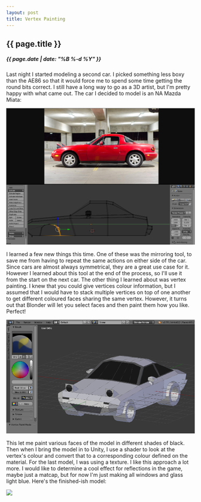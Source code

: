 ```yaml
---
layout: post
title: Vertex Painting
---
```

{{ page.title }}
----------------
<h5>{{ page.date | date: "%B %-d %Y" }}</h5>

Last night I started modeling a second car. I picked something less boxy than the
AE86 so that it would force me to spend some time getting the round bits correct.
I still have a long way to go as a 3D artist, but I'm pretty happy with what came
out. The car I decided to model is an NA Mazda Miata:

<img src="/images/2017/Feb/MiataModeling.png">

I learned a few new things this time. One of these was the mirroring tool, to
save me from having to repeat the same actions on either side of the car. Since
cars are almost always symmetrical, they are a great use case for it. However I
learned about this tool at the end of the process, so I'll use it from the start
on the next car. The other thing I learned about was vertex painting. I knew that
you could give vertices colour information, but I assumed that I would have to stack
multiple vertices on top of one another to get different coloured faces sharing the
same vertex. However, it turns out that Blonder will let you select faces and
then paint them how you like. Perfect!

<img src="/images/2017/Feb/VertexPainting.png">

This let me paint various faces of the model in different shades of black. Then
when I bring the model in to Unity, I use a shader to look at the vertex's colour
and convert that to a corresponding colour defined on the material. For the last
model, I was using a texture. I like this approach a lot more. I would like to
determine a cool effect for reflections in the game, maybe just a matcap, but for
now I'm just making all windows and glass light blue. Here's the finished-ish model:

<img src="/images/2017/Feb/MiataSpin.gif">
